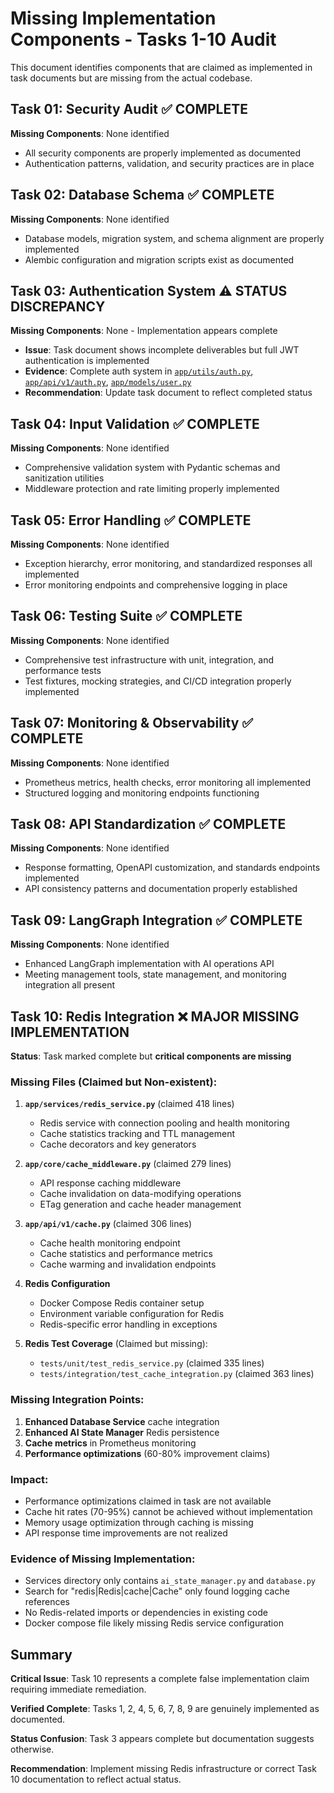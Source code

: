 # Missing Implementation Components - Tasks 1-10 Audit

This document identifies components that are claimed as implemented in task documents but are missing from the actual codebase.

## Task 01: Security Audit ✅ COMPLETE
**Missing Components**: None identified
- All security components are properly implemented as documented
- Authentication patterns, validation, and security practices are in place

## Task 02: Database Schema ✅ COMPLETE  
**Missing Components**: None identified
- Database models, migration system, and schema alignment are properly implemented
- Alembic configuration and migration scripts exist as documented

## Task 03: Authentication System ⚠️ STATUS DISCREPANCY
**Missing Components**: None - Implementation appears complete
- **Issue**: Task document shows incomplete deliverables but full JWT authentication is implemented
- **Evidence**: Complete auth system in [`app/utils/auth.py`](../app/utils/auth.py), [`app/api/v1/auth.py`](../app/api/v1/auth.py), [`app/models/user.py`](../app/models/user.py)
- **Recommendation**: Update task document to reflect completed status

## Task 04: Input Validation ✅ COMPLETE
**Missing Components**: None identified
- Comprehensive validation system with Pydantic schemas and sanitization utilities
- Middleware protection and rate limiting properly implemented

## Task 05: Error Handling ✅ COMPLETE
**Missing Components**: None identified
- Exception hierarchy, error monitoring, and standardized responses all implemented
- Error monitoring endpoints and comprehensive logging in place

## Task 06: Testing Suite ✅ COMPLETE
**Missing Components**: None identified
- Comprehensive test infrastructure with unit, integration, and performance tests
- Test fixtures, mocking strategies, and CI/CD integration properly implemented

## Task 07: Monitoring & Observability ✅ COMPLETE
**Missing Components**: None identified
- Prometheus metrics, health checks, error monitoring all implemented
- Structured logging and monitoring endpoints functioning

## Task 08: API Standardization ✅ COMPLETE
**Missing Components**: None identified
- Response formatting, OpenAPI customization, and standards endpoints implemented
- API consistency patterns and documentation properly established

## Task 09: LangGraph Integration ✅ COMPLETE
**Missing Components**: None identified
- Enhanced LangGraph implementation with AI operations API
- Meeting management tools, state management, and monitoring integration all present

## Task 10: Redis Integration ❌ MAJOR MISSING IMPLEMENTATION

**Status**: Task marked complete but **critical components are missing**

### Missing Files (Claimed but Non-existent):
1. **`app/services/redis_service.py`** (claimed 418 lines)
   - Redis service with connection pooling and health monitoring
   - Cache statistics tracking and TTL management
   - Cache decorators and key generators

2. **`app/core/cache_middleware.py`** (claimed 279 lines)
   - API response caching middleware
   - Cache invalidation on data-modifying operations
   - ETag generation and cache header management

3. **`app/api/v1/cache.py`** (claimed 306 lines)
   - Cache health monitoring endpoint
   - Cache statistics and performance metrics
   - Cache warming and invalidation endpoints

4. **Redis Configuration**
   - Docker Compose Redis container setup
   - Environment variable configuration for Redis
   - Redis-specific error handling in exceptions

5. **Redis Test Coverage** (Claimed but missing):
   - `tests/unit/test_redis_service.py` (claimed 335 lines)
   - `tests/integration/test_cache_integration.py` (claimed 363 lines)

### Missing Integration Points:
1. **Enhanced Database Service** cache integration
2. **Enhanced AI State Manager** Redis persistence 
3. **Cache metrics** in Prometheus monitoring
4. **Performance optimizations** (60-80% improvement claims)

### Impact:
- Performance optimizations claimed in task are not available
- Cache hit rates (70-95%) cannot be achieved without implementation
- Memory usage optimization through caching is missing
- API response time improvements are not realized

### Evidence of Missing Implementation:
- Services directory only contains `ai_state_manager.py` and `database.py`
- Search for "redis|Redis|cache|Cache" only found logging cache references
- No Redis-related imports or dependencies in existing code
- Docker compose file likely missing Redis service configuration

## Summary

**Critical Issue**: Task 10 represents a complete false implementation claim requiring immediate remediation.

**Verified Complete**: Tasks 1, 2, 4, 5, 6, 7, 8, 9 are genuinely implemented as documented.

**Status Confusion**: Task 3 appears complete but documentation suggests otherwise.

**Recommendation**: Implement missing Redis infrastructure or correct Task 10 documentation to reflect actual status.